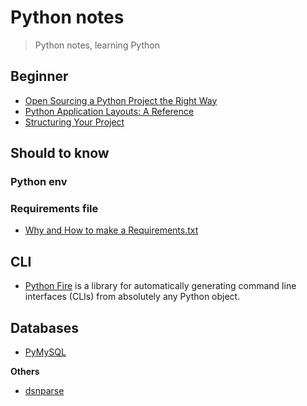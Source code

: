 # Python notes
> Python notes, learning Python

## Beginner

- [Open Sourcing a Python Project the Right Way](https://www.jeffknupp.com/blog/2013/08/16/open-sourcing-a-python-project-the-right-way/)
- [Python Application Layouts: A Reference](https://realpython.com/python-application-layouts/)
- [Structuring Your Project](https://docs.python-guide.org/writing/structure/)

## Should to know

### Python env
### Requirements file

- [Why and How to make a Requirements.txt](https://blog.usejournal.com/why-and-how-to-make-a-requirements-txt-f329c685181e)

## CLI

- [Python Fire](https://github.com/google/python-fire) is a library for automatically generating command line interfaces (CLIs) from absolutely any Python object.

## Databases

- [PyMySQL](https://github.com/PyMySQL/PyMySQL)

**Others**

- [dsnparse](https://github.com/Jaymon/dsnparse)
